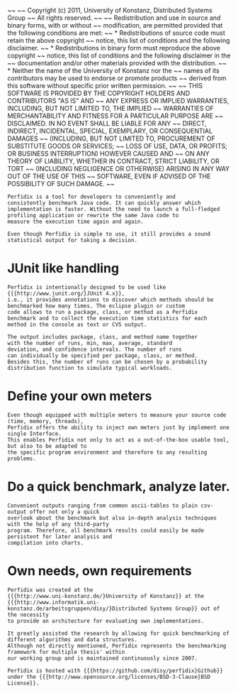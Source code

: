 ~~
~~ Copyright (c) 2011, University of Konstanz, Distributed Systems Group
~~ All rights reserved.
~~
~~ Redistribution and use in source and binary forms, with or without
~~ modification, are permitted provided that the following conditions are met:
~~     * Redistributions of source code must retain the above copyright
~~       notice, this list of conditions and the following disclaimer.
~~     * Redistributions in binary form must reproduce the above copyright
~~       notice, this list of conditions and the following disclaimer in the
~~       documentation and/or other materials provided with the distribution.
~~     * Neither the name of the University of Konstanz nor the
~~       names of its contributors may be used to endorse or promote products
~~       derived from this software without specific prior written permission.
~~
~~ THIS SOFTWARE IS PROVIDED BY THE COPYRIGHT HOLDERS AND CONTRIBUTORS "AS IS" AND
~~ ANY EXPRESS OR IMPLIED WARRANTIES, INCLUDING, BUT NOT LIMITED TO, THE IMPLIED
~~ WARRANTIES OF MERCHANTABILITY AND FITNESS FOR A PARTICULAR PURPOSE ARE
~~ DISCLAIMED. IN NO EVENT SHALL <COPYRIGHT HOLDER> BE LIABLE FOR ANY
~~ DIRECT, INDIRECT, INCIDENTAL, SPECIAL, EXEMPLARY, OR CONSEQUENTIAL DAMAGES
~~ (INCLUDING, BUT NOT LIMITED TO, PROCUREMENT OF SUBSTITUTE GOODS OR SERVICES;
~~ LOSS OF USE, DATA, OR PROFITS; OR BUSINESS INTERRUPTION) HOWEVER CAUSED AND
~~ ON ANY THEORY OF LIABILITY, WHETHER IN CONTRACT, STRICT LIABILITY, OR TORT
~~ (INCLUDING NEGLIGENCE OR OTHERWISE) ARISING IN ANY WAY OUT OF THE USE OF THIS
~~ SOFTWARE, EVEN IF ADVISED OF THE POSSIBILITY OF SUCH DAMAGE.
~~
	
	Perfidix is a tool for developers to conveniently and 
	consistently benchmark Java code. It can quickly answer which 
	implementation is faster. Without the need to launch a full-fledged 
	profiling application or rewrite the same Java code to 
	measure the execution time again and again.

	Even though Perfidix is simple to use, it still provides a sound 
	statistical output for taking a decision.
	
# JUnit like handling

	Perfidix is intentionally designed to be used like 
	{{{http://www.junit.org/}JUnit 4.x}}, 
	i.e., it provides annotations to discover which methods should be 
	benchmarked how many times. The eclipse plugin or custom 
	code allows to run a package, class, or method as a Perfidix 
	benchmark and to collect the execution time statistics for each 
	method in the console as text or CVS output.

	The output includes package, class, and method name together 
	with the number of runs, min, max, average, standard 
	deviation, and confidence intervals. The number of runs 
	can individually be specified per package, class, or method. 
	Besides this, the number of runs can be chosen by a probability 
	distribution function to simulate typical workloads.
	
# Define your own meters
	
	Even though equipped with multiple meters to measure your source code (time, memory, threads),
	Perfidix offers the ability to inject own meters just by implement one single Interface.
	This enables Perfidix not only to act as a out-of-the-box usable tool, but also to be adapted to
	the specific program environment and therefore to any resulting problems. 
	
# Do a quick benchmark, analyze later.

	Convenient outputs ranging from common ascii-tables to plain csv-output offer not only a quick
	overlook about the benchmark but also in-depth analysis techniques with the help of any third-party
	program. Therefore, all benchmark results could easily be made persistent for later analysis and 
	compilation into charts. 
	
# Own needs, own requirements

	Perfidix was created at the 
	{{{http://www.uni-konstanz.de/}University of Konstanz}} at the 
	{{{http://www.informatik.uni-konstanz.de/arbeitsgruppen/disy/}Distributed Systems Group}} out of the necessity
	to provide an architecture for evaluating own implementations. 
	
	It greatly assisted the research by allowing for quick benchmarking of different algorithms and data structures. 
	Although not directly mentioned, Perfidix represents the benchmarking framework for multiple thesis' within
	our working group and is maintained continuously since 2007.

	Perfidix is hosted with {{{https://github.com/disy/perfidix}Github}} under the {{{http://www.opensource.org/licenses/BSD-3-Clause}BSD License}}.
	